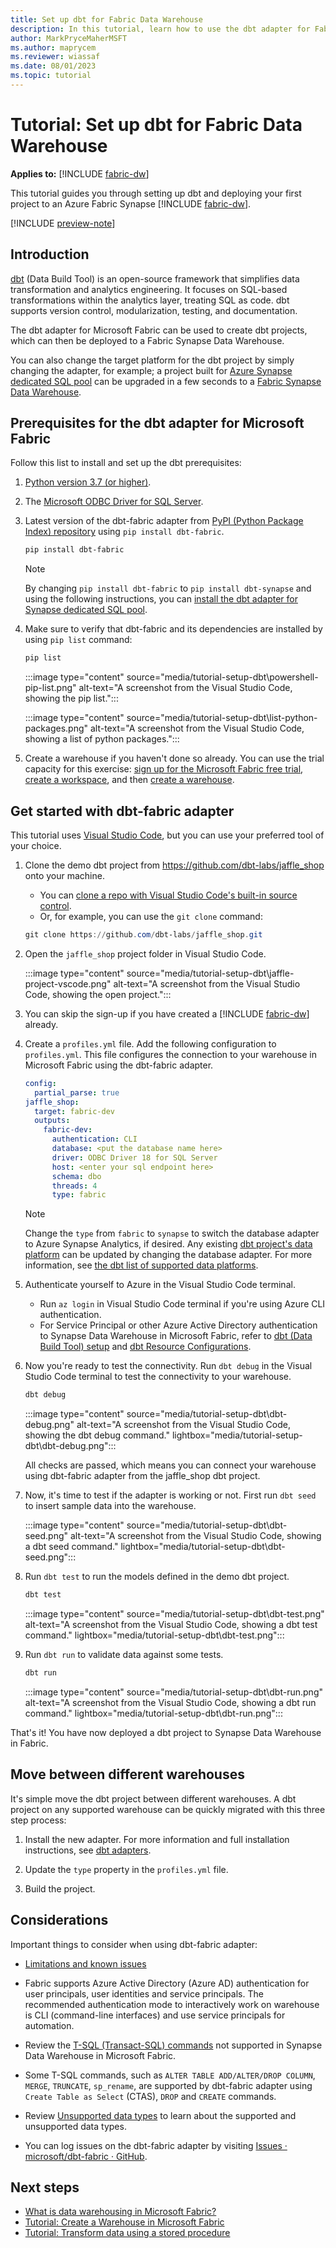 ```yaml
---
title: Set up dbt for Fabric Data Warehouse
description: In this tutorial, learn how to use the dbt adapter for Fabric Data Warehouse. dbt (Data Build Tool) is an open-source framework for SQL-first transformation.
author: MarkPryceMaherMSFT
ms.author: maprycem
ms.reviewer: wiassaf
ms.date: 08/01/2023
ms.topic: tutorial
---
```


# Tutorial: Set up dbt for Fabric Data Warehouse

**Applies to:** [!INCLUDE [fabric-dw](includes/applies-to-version/fabric-dw.md)]

This tutorial guides you through setting up dbt and deploying your first project to an Azure Fabric Synapse [!INCLUDE [fabric-dw](includes/fabric-dw.md)].

[!INCLUDE [preview-note](../includes/preview-note.md)]

## Introduction

[dbt](https://www.getdbt.com/product/what-is-dbt/) (Data Build Tool) is an open-source framework that simplifies data transformation and analytics engineering. It focuses on SQL-based transformations within the analytics layer, treating SQL as code. dbt supports version control, modularization, testing, and documentation.

The dbt adapter for Microsoft Fabric can be used to create dbt projects, which can then be deployed to a Fabric Synapse Data Warehouse.

You can also change the target platform for the dbt project by simply changing the adapter, for example; a project built for [Azure Synapse dedicated SQL pool](https://docs.getdbt.com/docs/core/connect-data-platform/azuresynapse-setup) can be upgraded in a few seconds to a [Fabric Synapse Data Warehouse](https://docs.getdbt.com/docs/core/connect-data-platform/fabric-setup).

## Prerequisites for the dbt adapter for Microsoft Fabric

Follow this list to install and set up the dbt prerequisites:

1. [Python version 3.7 (or higher)](https://www.python.org/downloads/).

1. The [Microsoft ODBC Driver for SQL Server](/sql/connect/odbc/download-odbc-driver-for-sql-server#download-for-windows).

1. Latest version of the dbt-fabric adapter from [PyPI (Python Package Index) repository](https://pypi.org/project/dbt-fabric) using `pip install dbt-fabric`.

    ```powershell
    pip install dbt-fabric
    ```

    > [!NOTE] 
    > By changing `pip install dbt-fabric` to `pip install dbt-synapse` and using the following instructions, you can [install the dbt adapter for Synapse dedicated SQL pool](https://docs.getdbt.com/docs/core/connect-data-platform/azuresynapse-setup).

1. Make sure to verify that dbt-fabric and its dependencies are installed by using `pip list` command:

    ```powershell
    pip list
    ```

    :::image type="content" source="media/tutorial-setup-dbt\powershell-pip-list.png" alt-text="A screenshot from the Visual Studio Code, showing the pip list.":::

    :::image type="content" source="media/tutorial-setup-dbt\list-python-packages.png" alt-text="A screenshot from the Visual Studio Code, showing a list of python packages.":::

1. Create a warehouse if you haven't done so already. You can use the trial capacity for this exercise: [sign up for the Microsoft Fabric free trial](https://aka.ms/try-fabric), [create a workspace](../get-started/create-workspaces.md), and then [create a warehouse](create-warehouse.md).

## Get started with dbt-fabric adapter

This tutorial uses [Visual Studio Code](https://code.visualstudio.com/download), but you can use your preferred tool of your choice.

1. Clone the demo dbt project from <https://github.com/dbt-labs/jaffle_shop> onto your machine.

    - You can [clone a repo with Visual Studio Code's built-in source control](/azure/developer/javascript/how-to/with-visual-studio-code/clone-github-repository). 
    - Or, for example, you can use the `git clone` command:

    ```powershell
    git clone https://github.com/dbt-labs/jaffle_shop.git
    ```

1. Open the `jaffle_shop` project folder in Visual Studio Code.

    :::image type="content" source="media/tutorial-setup-dbt\jaffle-project-vscode.png" alt-text="A screenshot from the Visual Studio Code, showing the open project.":::

1. You can skip the sign-up if you have created a [!INCLUDE [fabric-dw](includes/fabric-dw.md)] already.
1. Create a `profiles.yml` file. Add the following configuration to `profiles.yml`. This file configures the connection to your warehouse in Microsoft Fabric using the dbt-fabric adapter.

    ```yml
    config:
      partial_parse: true
    jaffle_shop:
      target: fabric-dev
      outputs:    
        fabric-dev:
          authentication: CLI
          database: <put the database name here>
          driver: ODBC Driver 18 for SQL Server
          host: <enter your sql endpoint here>
          schema: dbo
          threads: 4
          type: fabric
    ```

    > [!NOTE] 
    > Change the `type` from `fabric` to `synapse` to switch the database adapter to Azure Synapse Analytics, if desired. Any existing [dbt project's data platform](https://docs.getdbt.com/docs/supported-data-platforms) can be updated by changing the database adapter. For more information, see [the dbt list of supported data platforms](https://docs.getdbt.com/docs/supported-data-platforms).

1. Authenticate yourself to Azure in the Visual Studio Code terminal. 

    - Run `az login` in Visual Studio Code terminal if you're using Azure CLI authentication.
    - For Service Principal or other Azure Active Directory authentication to Synapse Data Warehouse in Microsoft Fabric, refer to [dbt (Data Build Tool) setup](https://docs.getdbt.com/docs/core/connect-data-platform/fabric-setup) and [dbt Resource Configurations](https://docs.getdbt.com/reference/resource-configs/fabric-configs).

1. Now you're ready to test the connectivity. Run `dbt debug` in the Visual Studio Code terminal to test the connectivity to your warehouse.
  
    ```powershell
    dbt debug
    ```

    :::image type="content" source="media/tutorial-setup-dbt\dbt-debug.png" alt-text="A screenshot from the Visual Studio Code, showing the dbt debug command." lightbox="media/tutorial-setup-dbt\dbt-debug.png":::

    All checks are passed, which means you can connect your warehouse using dbt-fabric adapter from the jaffle_shop dbt project. 

1. Now, it's time to test if the adapter is working or not. First run `dbt seed` to insert sample data into the warehouse.

    :::image type="content" source="media/tutorial-setup-dbt\dbt-seed.png" alt-text="A screenshot from the Visual Studio Code, showing a dbt seed command." lightbox="media/tutorial-setup-dbt\dbt-seed.png":::

1. Run `dbt test` to run the models defined in the demo dbt project.
   
    ```powershell
    dbt test
    ```
     
    :::image type="content" source="media/tutorial-setup-dbt\dbt-test.png" alt-text="A screenshot from the Visual Studio Code, showing a dbt test command." lightbox="media/tutorial-setup-dbt\dbt-test.png":::
    
1. Run `dbt run` to validate data against some tests.

    ```powershell
    dbt run
    ```

    :::image type="content" source="media/tutorial-setup-dbt\dbt-run.png" alt-text="A screenshot from the Visual Studio Code, showing a dbt run command." lightbox="media/tutorial-setup-dbt\dbt-run.png":::

That's it! You have now deployed a dbt project to Synapse Data Warehouse in Fabric.

## Move between different warehouses

It's simple move the dbt project between different warehouses. A dbt project on any supported warehouse can be quickly migrated with this three step process:

1. Install the new adapter. For more information and full installation instructions, see [dbt adapters](https://docs.getdbt.com/docs/core/connect-data-platform/about-core-connections).

1. Update the `type` property in the `profiles.yml` file.

1. Build the project.

## Considerations

Important things to consider when using dbt-fabric adapter:

- [Limitations and known issues](limitations.md)

- Fabric supports Azure Active Directory (Azure AD) authentication for user principals, user identities and service principals. The recommended authentication mode to interactively work on warehouse is CLI (command-line interfaces) and use service principals for automation.

- Review the [T-SQL (Transact-SQL) commands](tsql-surface-area.md#limitations) not supported in Synapse Data Warehouse in Microsoft Fabric.

- Some T-SQL commands, such as `ALTER TABLE ADD/ALTER/DROP COLUMN`, `MERGE`, `TRUNCATE`, `sp_rename`, are supported by dbt-fabric adapter using `Create Table as Select` (CTAS), `DROP` and `CREATE` commands.

- Review [Unsupported data types](data-types.md#unsupported-data-types) to learn about the supported and unsupported data types.

- You can log issues on the dbt-fabric adapter by visiting [Issues · microsoft/dbt-fabric · GitHub](https://github.com/microsoft/dbt-fabric/issues).

## Next steps

- [What is data warehousing in Microsoft Fabric?](data-warehousing.md)
- [Tutorial: Create a Warehouse in Microsoft Fabric](tutorial-create-warehouse.md)
- [Tutorial: Transform data using a stored procedure](tutorial-transform-data.md)